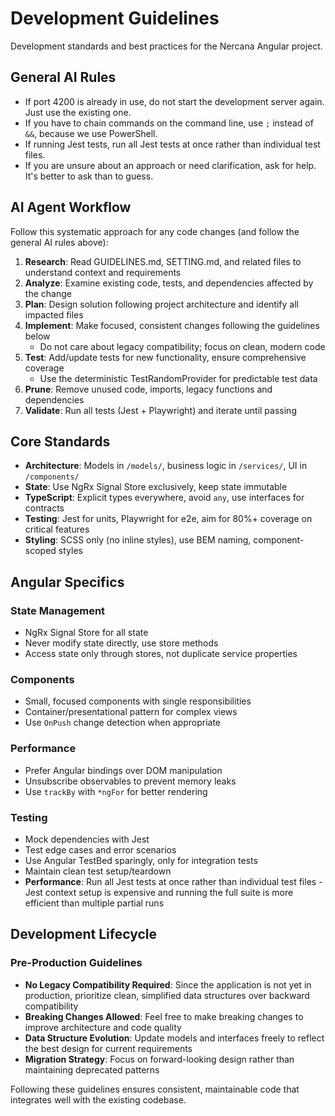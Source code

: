 # Development Guidelines

Development standards and best practices for the Nercana Angular project.

## General AI Rules
- If port 4200 is already in use, do not start the development server again. Just use the existing one.
- If you have to chain commands on the command line, use `;` instead of `&&`, because we use PowerShell.
- If running Jest tests, run all Jest tests at once rather than individual test files. 
- If you are unsure about an approach or need clarification, ask for help. It's better to ask than to guess.

## AI Agent Workflow

Follow this systematic approach for any code changes (and follow the general AI rules above):

1. **Research**: Read GUIDELINES.md, SETTING.md, and related files to understand context and requirements
2. **Analyze**: Examine existing code, tests, and dependencies affected by the change
3. **Plan**: Design solution following project architecture and identify all impacted files
4. **Implement**: Make focused, consistent changes following the guidelines below
    - Do not care about legacy compatibility; focus on clean, modern code
5. **Test**: Add/update tests for new functionality, ensure comprehensive coverage
    - Use the deterministic TestRandomProvider for predictable test data
6. **Prune**: Remove unused code, imports, legacy functions and dependencies
7. **Validate**: Run all tests (Jest + Playwright) and iterate until passing

## Core Standards

- **Architecture**: Models in `/models/`, business logic in `/services/`, UI in `/components/`
- **State**: Use NgRx Signal Store exclusively, keep state immutable
- **TypeScript**: Explicit types everywhere, avoid `any`, use interfaces for contracts
- **Testing**: Jest for units, Playwright for e2e, aim for 80%+ coverage on critical features
- **Styling**: SCSS only (no inline styles), use BEM naming, component-scoped styles

## Angular Specifics

### State Management

- NgRx Signal Store for all state
- Never modify state directly, use store methods
- Access state only through stores, not duplicate service properties

### Components

- Small, focused components with single responsibilities
- Container/presentational pattern for complex views
- Use `OnPush` change detection when appropriate

### Performance

- Prefer Angular bindings over DOM manipulation
- Unsubscribe observables to prevent memory leaks
- Use `trackBy` with `*ngFor` for better rendering

### Testing

- Mock dependencies with Jest
- Test edge cases and error scenarios
- Use Angular TestBed sparingly, only for integration tests
- Maintain clean test setup/teardown
- **Performance**: Run all Jest tests at once rather than individual test files - Jest context setup is expensive and running the full suite is more efficient than multiple partial runs

## Development Lifecycle

### Pre-Production Guidelines

- **No Legacy Compatibility Required**: Since the application is not yet in production, prioritize clean, simplified data structures over backward compatibility
- **Breaking Changes Allowed**: Feel free to make breaking changes to improve architecture and code quality
- **Data Structure Evolution**: Update models and interfaces freely to reflect the best design for current requirements
- **Migration Strategy**: Focus on forward-looking design rather than maintaining deprecated patterns

Following these guidelines ensures consistent, maintainable code that integrates well with the existing codebase.
